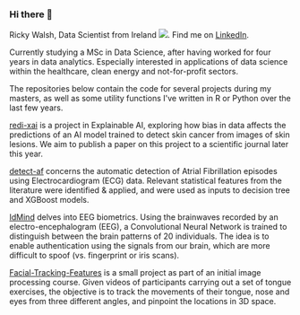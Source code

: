 ### Hi there 👋

Ricky Walsh, Data Scientist from Ireland <img src="https://www.countryflags.io/ie/flat/16.png">.  Find me on [LinkedIn](https://www.linkedin.com/in/ricky-walsh/).

Currently studying a MSc in Data Science, after having worked for four years in data analytics. 
Especially interested in applications of data science within the healthcare, clean energy and not-for-profit sectors.

The repositories below contain the code for several projects during my masters, as well as some utility functions I've written in R or Python over the last few years.

[redi-xai](https://github.com/rickymwalsh/redi-xai) is a project in Explainable AI, exploring how bias in data affects the predictions of an AI model trained to detect skin cancer from images of skin lesions. We aim to publish a paper on this project to a scientific journal later this year. 

[detect-af](https://github.com/rickymwalsh/detect-af) concerns the automatic detection of Atrial Fibrillation episodes using Electrocardiogram (ECG) data. Relevant statistical features from the literature were identified & applied, and were used as inputs to decision tree and XGBoost models.

[IdMind](https://github.com/rickymwalsh/IdMind) delves into EEG biometrics. Using the brainwaves recorded by an electro-encephalogram (EEG), a Convolutional Neural Network is trained to distinguish between the brain patterns of 20 individuals. The idea is to enable authentication using the signals from our brain, which are more difficult to spoof (vs. fingerprint or iris scans).

[Facial-Tracking-Features](https://github.com/rickymwalsh/Track-Facial-Features-3D) is a small project as part of an initial image processing course. Given videos of participants carrying out a set of tongue exercises, the objective is to track the movements of their tongue, nose and eyes from three different angles, and pinpoint the locations in 3D space.
